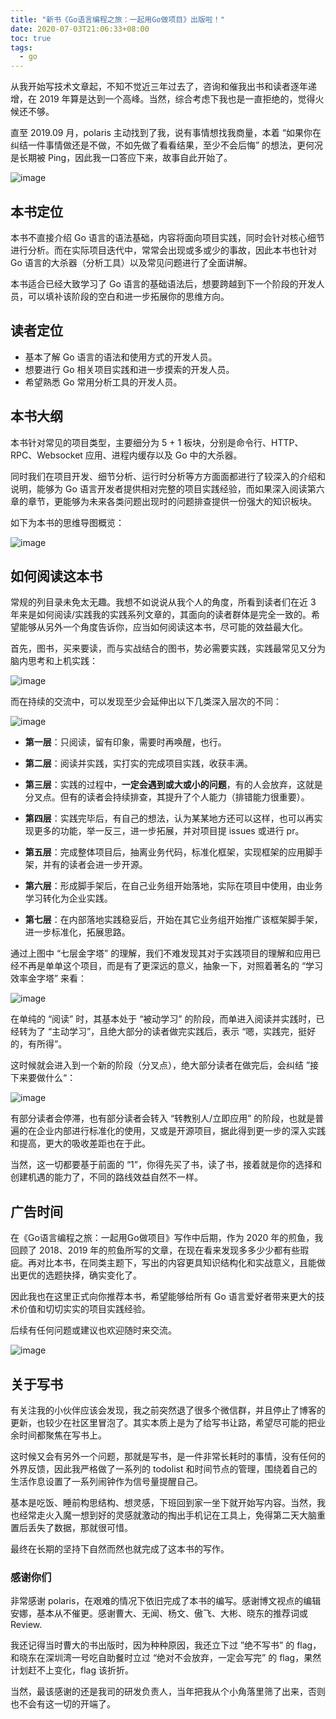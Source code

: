 ```yaml
---
title: "新书《Go语言编程之旅：一起用Go做项目》出版啦！"
date: 2020-07-03T21:06:33+08:00
toc: true
tags: 
  - go
---
```


从我开始写技术文章起，不知不觉近三年过去了，咨询和催我出书和读者逐年递增，在 2019 年算是达到一个高峰。当然，综合考虑下我也是一直拒绝的，觉得火候还不够。

直至 2019.09 月，polaris 主动找到了我，说有事情想找我商量，本着 “如果你在纠结一件事情做还是不做，不如先做了看看结果，至少不会后悔” 的想法，更何况是长期被 Ping，因此我一口答应下来，故事自此开始了。

![image](https://image.eddycjy.com/04737f7b3e5567224fd2bc93f352203d.jpeg)

## 本书定位

本书不直接介绍 Go 语言的语法基础，内容将面向项目实践，同时会针对核心细节进行分析。而在实际项目迭代中，常常会出现或多或少的事故，因此本书也针对 Go 语言的大杀器（分析工具）以及常见问题进行了全面讲解。

本书适合已经大致学习了 Go 语言的基础语法后，想要跨越到下一个阶段的开发人员，可以填补该阶段的空白和进一步拓展你的思维方向。

## 读者定位

- 基本了解 Go 语言的语法和使用方式的开发人员。
- 想要进行 Go 相关项目实践和进一步摸索的开发人员。
- 希望熟悉 Go 常用分析工具的开发人员。

## 本书大纲

本书针对常见的项目类型，主要细分为 5 + 1 板块，分别是命令行、HTTP、RPC、Websocket 应用、进程内缓存以及 Go 中的大杀器。

同时我们在项目开发、细节分析、运行时分析等方方面面都进行了较深入的介绍和说明，能够为 Go 语言开发者提供相对完整的项目实践经验，而如果深入阅读第六章的章节，更能够为未来各类问题出现时的问题排查提供一份强大的知识板块。

如下为本书的思维导图概览：

![image](https://image.eddycjy.com/e5eafb17140fdc06830b838eb7fb0468.png)

## 如何阅读这本书

常规的列目录未免太无趣。我想不如说说从我个人的角度，所看到读者们在近 3 年来是如何阅读/实践我的实践系列文章的，其面向的读者群体是完全一致的。希望能够从另外一个角度告诉你，应当如何阅读这本书，尽可能的效益最大化。

首先，图书，买来要读，而与实战结合的图书，势必需要实践，实践最常见又分为脑内思考和上机实践：

![image](https://image.eddycjy.com/a6faa89061d62be755b715607e2563b8.jpg)

而在持续的交流中，可以发现至少会延伸出以下几类深入层次的不同：

![image](https://image.eddycjy.com/e3b17b0867e66bda4b5c6fb24ddcebc9.jpg)

- **第一层**：只阅读，留有印象，需要时再唤醒，也行。

- **第二层**：阅读并实践，实打实的完成项目实践，收获丰满。

- **第三层**：实践的过程中，**一定会遇到或大或小的问题**，有的人会放弃，这就是分叉点。但有的读者会持续排查，其提升了个人能力（排错能力很重要）。

- **第四层**：实践完毕后，有自己的想法，认为某某地方还可以这样，也可以再实现更多的功能，举一反三，进一步拓展，并对项目提 issues 或进行 pr。

- **第五层**：完成整体项目后，抽离业务代码，标准化框架，实现框架的应用脚手架，并有的读者会进一步开源。

- **第六层**：形成脚手架后，在自己业务组开始落地，实际在项目中使用，由业务学习转化为企业实践。

- **第七层**：在内部落地实践稳妥后，开始在其它业务组开始推广该框架脚手架，进一步标准化，拓展思路。

通过上图中 “七层金字塔” 的理解，我们不难发现其对于实践项目的理解和应用已经不再是单单这个项目，而是有了更深远的意义，抽象一下，对照着著名的 “学习效率金字塔” 来看：

![image](https://image.eddycjy.com/a35394d0ab562efaac8367c3eeff4b07.jpg)

在单纯的 “阅读” 时，其基本处于 “被动学习” 的阶段，而单进入阅读并实践时，已经转为了 “主动学习”，且绝大部分的读者做完实践后，表示 “嗯，实践完，挺好的，有所得”。

这时候就会进入到一个新的阶段（分叉点），绝大部分读者在做完后，会纠结 ”接下来要做什么“：

![image](https://image.eddycjy.com/16c678d883fe3b4e1db5fa99dfd0b302.jpg)

有部分读者会停滞，也有部分读者会转入 “转教别人/立即应用” 的阶段，也就是普遍的在企业内部进行标准化的使用，又或是开源项目，据此得到更一步的深入实践和提高，更大的吸收差距也在于此。

当然，这一切都要基于前面的 “1”，你得先买了书，读了书，接着就是你的选择和创建机遇的能力了，不同的路线效益自然不一样。

## 广告时间

在《Go语言编程之旅：一起用Go做项目》写作中后期，作为 2020 年的煎鱼，我回顾了 2018、2019 年的煎鱼所写的文章，在现在看来发现多多少少都有些瑕疵。再对比本书，在同类主题下，写出的内容更具知识结构化和实战意义，且能做出更优的选题抉择，确实变化了。

因此我也在这里正式向你推荐本书，希望能够给所有 Go 语言爱好者带来更大的技术价值和切切实实的项目实践经验。

后续有任何问题或建议也欢迎随时来交流。

![image](https://image.eddycjy.com/2b7e6446c9eaeeef1658b595bd58512a.jpeg)

## 关于写书

有关注我的小伙伴应该会发现，我之前突然退了很多个微信群，并且停止了博客的更新，也较少在社区里冒泡了。其实本质上是为了给写书让路，希望尽可能的把业余时间都聚焦在写书上。

这时候又会有另外一个问题，那就是写书，是一件非常长耗时的事情，没有任何的外界反馈，因此我严格做了一系列的 todolist 和时间节点的管理，围绕着自己的生活作息设置了一系列闹钟作为信号量提醒自己。

基本是吃饭、睡前构思结构、想灵感，下班回到家一坐下就开始写内容。当然，我也经常走火入魔一想到好的灵感就激动的掏出手机记在工具上，免得第二天大脑重置后丢失了数据，那就很可惜。

最终在长期的坚持下自然而然也就完成了这本书的写作。

### 感谢你们

非常感谢 polaris，在艰难的情况下依旧完成了本书的编写。感谢博文视点的编辑安娜，基本从不催更。感谢曹大、无闻、杨文、傲飞、大彬、晓东的推荐词或 Review.

我还记得当时曹大的书出版时，因为种种原因，我还立下过 ”绝不写书” 的 flag，和晓东在深圳湾一号吃自助餐时立过 “绝对不会放弃，一定会写完” 的 flag，果然计划赶不上变化，flag 该折折。

当然，最该感谢的还是我司的研发负责人，当年把我从个小角落里筛了出来，否则也不会有这一切的开端了。